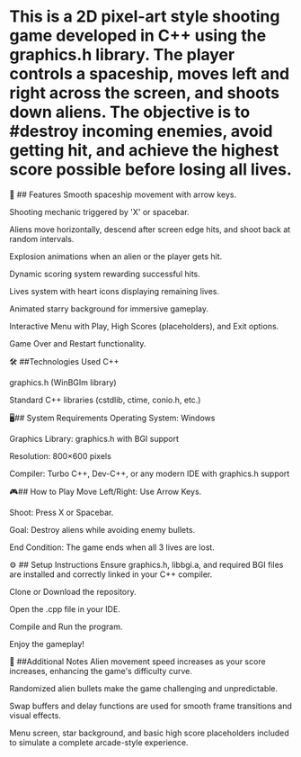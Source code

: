 # This is a 2D pixel-art style shooting game developed in C++ using the graphics.h library. The player controls a spaceship, moves left and right across the screen, and shoots down aliens. The objective is to #destroy incoming enemies, avoid getting hit, and achieve the highest score possible before losing all lives.

🚀 ## Features
Smooth spaceship movement with arrow keys.

Shooting mechanic triggered by 'X' or spacebar.

Aliens move horizontally, descend after screen edge hits, and shoot back at random intervals.

Explosion animations when an alien or the player gets hit.

Dynamic scoring system rewarding successful hits.

Lives system with heart icons displaying remaining lives.

Animated starry background for immersive gameplay.

Interactive Menu with Play, High Scores (placeholders), and Exit options.

Game Over and Restart functionality.

🛠 ##Technologies Used
C++

graphics.h (WinBGIm library)

Standard C++ libraries (cstdlib, ctime, conio.h, etc.)

🖥## System Requirements
Operating System: Windows

Graphics Library: graphics.h with BGI support

Resolution: 800×600 pixels

Compiler: Turbo C++, Dev-C++, or any modern IDE with graphics.h support

🎮## How to Play
Move Left/Right: Use Arrow Keys.

Shoot: Press X or Spacebar.

Goal: Destroy aliens while avoiding enemy bullets.

End Condition: The game ends when all 3 lives are lost.

⚙️ ## Setup Instructions
Ensure graphics.h, libbgi.a, and required BGI files are installed and correctly linked in your C++ compiler.

Clone or Download the repository.

Open the .cpp file in your IDE.

Compile and Run the program.

Enjoy the gameplay!

📜 ##Additional Notes
Alien movement speed increases as your score increases, enhancing the game's difficulty curve.

Randomized alien bullets make the game challenging and unpredictable.

Swap buffers and delay functions are used for smooth frame transitions and visual effects.

Menu screen, star background, and basic high score placeholders included to simulate a complete arcade-style experience.
